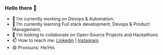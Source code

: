 ### Hello there 👋

- 🔭 I’m currently working on Devops & Automation.
- 🌱 I’m currently learning Full stack development, Devops & Product Management.
- 👯 I’m looking to collaborate on Open-Source Projects and Hackathons
- 📫 How to reach me: [Linkedin](https://www.linkedin.com/in/faraz-hussain/) | [Instagram](https://www.instagram.com/fzhussainn/)
- 😄 Pronouns: He/His
